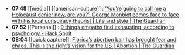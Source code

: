 - **07:48** [[media]] [[american-culture]] :  [‘You’re going to call me a Holocaust denier now, are you?’: George Monbiot comes face to face with his local conspiracy theorist | Life and style | The Guardian](https://www.theguardian.com/lifeandstyle/2024/may/04/youre-going-to-call-me-a-holocaust-denier-now-are-you-george-monbiot-comes-face-to-face-with-his-local-conspiracy-theorist)
- **07:52** [[Personal]] :  [9 things empaths find exhausting, according to psychology - Hack Spirit](https://hackspirit.com/things-empaths-find-exhausting-according-to-psychology/)
- **08:04** [[quick capture]]:  [Florida’s abortion ban has brought fear and chaos. This is the right’s vision for the US | Abortion | The Guardian](https://amp.theguardian.com/commentisfree/article/2024/may/03/floridas-abortion-ban-has-brought-fear-and-chaos-this-is-the-rights-vision-for-the-us)